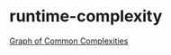 # runtime-complexity
[Graph of Common Complexities](https://miro.medium.com/max/1300/1*6mpaXFsrRPFXSKXK5Qgm8w.webp)